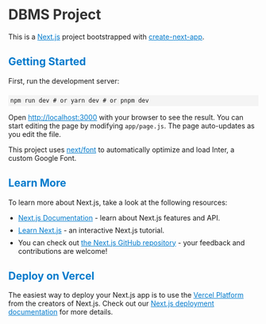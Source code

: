 
<h1 style="color: #333;">DBMS Project</h1>

<p style="margin-bottom: 20px;">This is a <a href="https://nextjs.org/" style="color: #007acc;">Next.js</a> project bootstrapped with <a href="https://github.com/vercel/next.js/tree/canary/packages/create-next-app" style="color: #007acc;">create-next-app</a>.</p>

  <h2 style="color: #007acc;">Getting Started</h2>
    <p style="margin-bottom: 20px;">First, run the development server:</p>
    <pre style="background-color: #f4f4f4; padding: 4px; font-family: monospace;"><code>npm run dev # or yarn dev # or pnpm dev</code></pre>
    <p>Open <a href="http://localhost:3000" style="color: #007acc;">http://localhost:3000</a> with your browser to see the result. You can start editing the page by modifying <code>app/page.js</code>. The page auto-updates as you edit the file.</p>

  <p>This project uses <a href="https://nextjs.org/docs/basic-features/font-optimization" style="color: #007acc;">next/font</a> to automatically optimize and load Inter, a custom Google Font.</p>

  <h2 style="color: #007acc;">Learn More</h2>
    <p>To learn more about Next.js, take a look at the following resources:</p>
    <ul style="list-style: disc; margin-left: 20px; padding-left: 0;">
        <li style="margin-bottom: 8px;"><a href="https://nextjs.org/docs" style="color: #007acc;">Next.js Documentation</a> - learn about Next.js features and API.</li>
        <li style="margin-bottom: 8px;"><a href="https://nextjs.org/learn" style="color: #007acc;">Learn Next.js</a> - an interactive Next.js tutorial.</li>
        <li style="margin-bottom: 8px;">You can check out <a href="https://github.com/vercel/next.js/" style="color: #007acc;">the Next.js GitHub repository</a> - your feedback and contributions are welcome!</li>
    </ul>

  <h2 style="color: #007acc;">Deploy on Vercel</h2>
    <p>The easiest way to deploy your Next.js app is to use the <a href="https://vercel.com/new?utm_medium=default-template&filter=next.js&utm_source=create-next-app&utm_campaign=create-next-app-readme" style="color: #007acc;">Vercel Platform</a> from the creators of Next.js. Check out our <a href="https://nextjs.org/docs/deployment" style="color: #007acc;">Next.js deployment documentation</a> for more details.</p>

